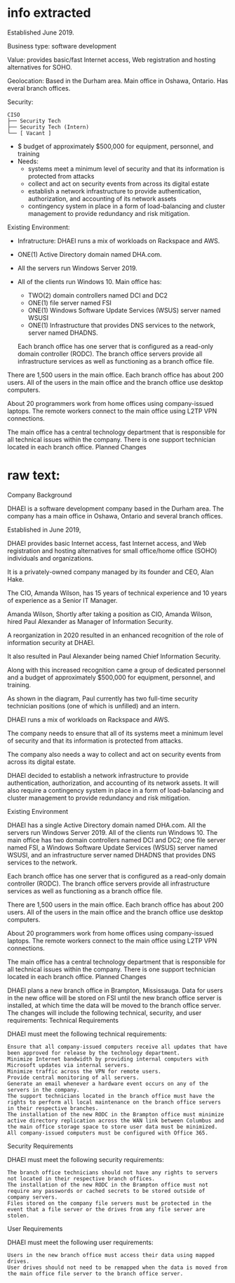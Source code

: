 # info extracted
Established June 2019.

Business type: software development

Value: provides basic/fast Internet access, Web registration and hosting alternatives for SOHO.

Geolocation: Based in the Durham area. Main office in Oshawa, Ontario. Has everal branch offices.

Security:  
```
CISO
├── Security Tech
├── Security Tech (Intern)
└── [ Vacant ]
```
- $ budget of approximately $500,000 for equipment, personnel, and training
- Needs: 
    - systems meet a minimum level of security and that its information is protected from attacks
    - collect and act on security events from across its digital estate
    - establish a network infrastructure to provide authentication, authorization, and accounting of its network assets
    - contingency system in place in a form of load-balancing and cluster management to provide redundancy and risk mitigation.

Existing Environment: 

- Infratructure: DHAEI runs a mix of workloads on Rackspace and AWS.
- ONE(1) Active Directory domain named DHA.com.
- All the servers run Windows Server 2019.
- All of the clients run Windows 10.
Main office has:
    - TWO(2) domain controllers named DCI and DC2
    - ONE(1) file server named FSI
    - ONE(1) Windows Software Update Services (WSUS) server named WSUSI
    - ONE(1) Infrastructure that provides DNS services to the network, server named DHADNS.

  Each branch office has one server that is configured as a read-only domain controller (RODC). The branch office servers provide all infrastructure services as well as functioning as a branch office file.

There are 1,500 users in the main office. Each branch office has about 200 users. All of the users in the main office and the branch office use desktop computers.

About 20 programmers work from home offices using company-issued laptops. The remote workers connect to the main office using L2TP VPN connections.

The main office has a central technology department that is responsible for all technical issues within the company. There is one support technician located in each branch office.
Planned Changes





# raw text:
Company Background

DHAEI is a software development company based in the Durham area. The company has a main office in Oshawa, Ontario and several branch offices.

Established in June 2019,

DHAEI provides basic Internet access, fast Internet access, and Web registration and hosting alternatives for small office/home office (SOHO) individuals and organizations.

It is a privately-owned company managed by its founder and CEO, Alan Hake.

The CIO, Amanda Wilson, has 15 years of technical experience and 10 years of experience as a Senior IT Manager.

Amanda Wilson, Shortly after taking a position as CIO, Amanda Wilson, hired Paul Alexander as Manager of Information Security.

A reorganization in 2020 resulted in an enhanced recognition of the role of information security at DHAEI.

It also resulted in Paul Alexander being named Chief Information Security.

Along with this increased recognition came a group of dedicated personnel and a budget of approximately $500,000 for equipment, personnel, and training.

As shown in the diagram, Paul currently has two full-time security technician positions (one of which is unfilled) and an intern.

DHAEI runs a mix of workloads on Rackspace and AWS.

The company needs to ensure that all of its systems meet a minimum level of security and that its information is protected from attacks.

The company also needs a way to collect and act on security events from across its digital estate.

DHAEI decided to establish a network infrastructure to provide authentication, authorization, and accounting of its network assets. It will also require a contingency system in place in a form of load-balancing and cluster management to provide redundancy and risk mitigation.

Existing Environment

DHAEI has a single Active Directory domain named DHA.com. All the servers run Windows Server 2019. All of the clients run Windows 10. The main office has two domain controllers named DCI and DC2; one file server named FSI, a Windows Software Update Services (WSUS) server named WSUSI, and an infrastructure server named DHADNS that provides DNS services to the network.

Each branch office has one server that is configured as a read-only domain controller (RODC). The branch office servers provide all infrastructure services as well as functioning as a branch office file.

There are 1,500 users in the main office. Each branch office has about 200 users. All of the users in the main office and the branch office use desktop computers.

About 20 programmers work from home offices using company-issued laptops. The remote workers connect to the main office using L2TP VPN connections.

The main office has a central technology department that is responsible for all technical issues within the company. There is one support technician located in each branch office.
Planned Changes

DHAEI plans a new branch office in Brampton, Mississauga. Data for users in the new office will be stored on FSI until the new branch office server is installed, at which time the data will be moved to the branch office server. The changes will include the following technical, security, and user requirements:
Technical Requirements

DHAEI must meet the following technical requirements:

    Ensure that all company-issued computers receive all updates that have been approved for release by the technology department.
    Minimize Internet bandwidth by providing internal computers with Microsoft updates via internal servers.
    Minimize traffic across the VPN for remote users.
    Provide central monitoring of all servers.
    Generate an email whenever a hardware event occurs on any of the servers in the company.
    The support technicians located in the branch office must have the rights to perform all local maintenance on the branch office servers in their respective branches.
    The installation of the new RODC in the Brampton office must minimize active directory replication across the WAN link between Columbus and the main office storage space to store user data must be minimized.
    All company-issued computers must be configured with Office 365.

Security Requirements

DHAEI must meet the following security requirements:

    The branch office technicians should not have any rights to servers not located in their respective branch offices.
    The installation of the new RODC in the Brampton office must not require any passwords or cached secrets to be stored outside of company servers.
    Files stored on the company file servers must be protected in the event that a file server or the drives from any file server are stolen.

User Requirements

DHAEI must meet the following user requirements:

    Users in the new branch office must access their data using mapped drives.
    User drives should not need to be remapped when the data is moved from the main office file server to the branch office server.
